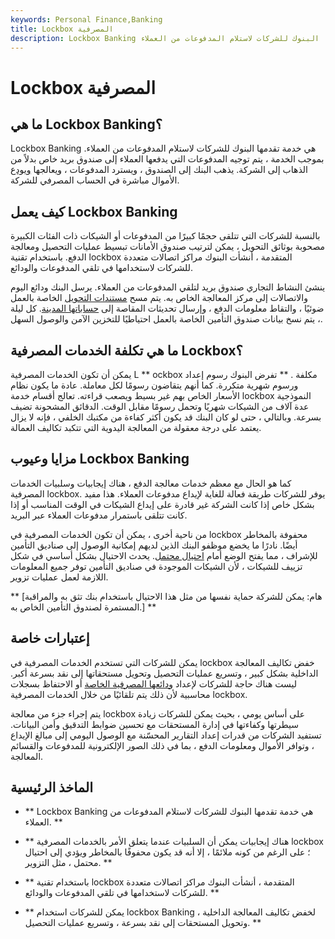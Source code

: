 ```yaml
---
keywords: Personal Finance,Banking
title: Lockbox المصرفية
description: Lockbox Banking هي خدمة تقدمها البنوك للشركات لاستلام المدفوعات من العملاء.
---
```


# Lockbox المصرفية
## ما هي Lockbox Banking؟

Lockbox Banking هي خدمة تقدمها البنوك للشركات لاستلام المدفوعات من العملاء. بموجب الخدمة ، يتم توجيه المدفوعات التي يدفعها العملاء إلى صندوق بريد خاص بدلاً من الذهاب إلى الشركة. يذهب البنك إلى الصندوق ، ويسترد المدفوعات ، ويعالجها [ويودع](/deposit) الأموال مباشرة في الحساب المصرفي للشركة.

## كيف يعمل Lockbox Banking

بالنسبة للشركات التي تتلقى حجمًا كبيرًا من المدفوعات أو الشيكات ذات الفئات الكبيرة مصحوبة بوثائق التحويل ، يمكن لترتيب صندوق الأمانات تبسيط عمليات التحصيل ومعالجة الدفع. باستخدام تقنية lockbox المتقدمة ، أنشأت البنوك مراكز اتصالات متعددة للشركات لاستخدامها في تلقي المدفوعات والودائع.

ينشئ النشاط التجاري صندوق بريد لتلقي المدفوعات من العملاء. يرسل البنك ودائع اليوم والاتصالات إلى مركز المعالجة الخاص به. يتم مسح [مستندات التحويل](/remittance-letter) الخاصة بالعمل ضوئيًا ، والتقاط معلومات الدفع ، وإرسال تحديثات المقاصة إلى [حساباتها المدينة](/accountsreceivable). كل ليلة ، يتم نسخ بيانات صندوق التأمين الخاصة بالعمل احتياطيًا للتخزين الآمن والوصول السهل.

## ما هي تكلفة الخدمات المصرفية Lockbox؟

يمكن أن تكون الخدمات المصرفية L ** ockbox مكلفة . ** تفرض البنوك رسوم إعداد ورسوم شهرية متكررة. كما أنهم يتقاضون رسومًا لكل معاملة. عادة ما يكون نظام الأسعار الخاص بهم غير بسيط ويصعب قراءته. تعالج أقسام خدمة lockbox النموذجية عدة آلاف من الشيكات شهريًا وتحمل رسومًا مقابل الوقت. الدقائق المشحونة تضيف بسرعة. وبالتالي ، حتى لو كان البنك قد يكون أكثر كفاءة من مكتبك الخلفي ، فإنه لا يزال يعتمد على درجة معقولة من المعالجة اليدوية التي تتكبد تكاليف العمالة.

## مزايا وعيوب Lockbox Banking

كما هو الحال مع معظم خدمات معالجة الدفع ، هناك إيجابيات وسلبيات الخدمات المصرفية lockbox. يوفر للشركات طريقة فعالة للغاية لإيداع مدفوعات العملاء. هذا مفيد بشكل خاص إذا كانت الشركة غير قادرة على إيداع الشيكات في الوقت المناسب أو إذا كانت تتلقى باستمرار مدفوعات العملاء عبر البريد.

من ناحية أخرى ، يمكن أن تكون الخدمات المصرفية في lockbox محفوفة بالمخاطر أيضًا. نادرًا ما يخضع موظفو البنك الذين لديهم إمكانية الوصول إلى صناديق التأمين للإشراف ، مما يفتح الوضع أمام [احتيال محتمل](/fraud). يحدث الاحتيال بشكل أساسي في شكل تزييف للشيكات ، لأن الشيكات الموجودة في صناديق التأمين توفر جميع المعلومات اللازمة لعمل عمليات تزوير.

** [هام: يمكن للشركة حماية نفسها من مثل هذا الاحتيال باستخدام بنك تثق به والمراقبة المستمرة لصندوق التأمين الخاص به.] **

## إعتبارات خاصة

يمكن للشركات التي تستخدم الخدمات المصرفية في lockbox خفض تكاليف المعالجة الداخلية بشكل كبير ، وتسريع عمليات التحصيل وتحويل مستحقاتها إلى نقد بسرعة أكبر. ليست هناك حاجة للشركات لإعداد [ودائعها المصرفية الخاصة](/bank-deposits) أو الاحتفاظ بسجلات محاسبية لأن ذلك يتم تلقائيًا من خلال الخدمات المصرفية lockbox.

يتم إجراء جزء من معالجة lockbox على أساس يومي ، بحيث يمكن للشركات زيادة سيطرتها وكفاءتها في إدارة المستحقات مع تحسين ضوابط التدقيق وأمن البيانات. تستفيد الشركات من قدرات إعداد التقارير المحسّنة مع الوصول اليومي إلى مبالغ الإيداع ، وتوافر الأموال ومعلومات الدفع ، بما في ذلك الصور الإلكترونية للمدفوعات والقسائم المعالجة.

## الماخذ الرئيسية

- ** Lockbox Banking هي خدمة تقدمها البنوك للشركات لاستلام المدفوعات من العملاء. **

- ** هناك إيجابيات يمكن أن السلبيات عندما يتعلق الأمر بالخدمات المصرفية lockbox ؛ على الرغم من كونه ملائمًا ، إلا أنه قد يكون محفوفًا بالمخاطر ويؤدي إلى احتيال محتمل ، مثل التزوير. **

- ** باستخدام تقنية lockbox المتقدمة ، أنشأت البنوك مراكز اتصالات متعددة للشركات لاستخدامها في تلقي المدفوعات والودائع. **

- ** يمكن للشركات استخدام lockbox Banking لخفض تكاليف المعالجة الداخلية ، وتحويل المستحقات إلى نقد بسرعة ، وتسريع عمليات التحصيل. **


